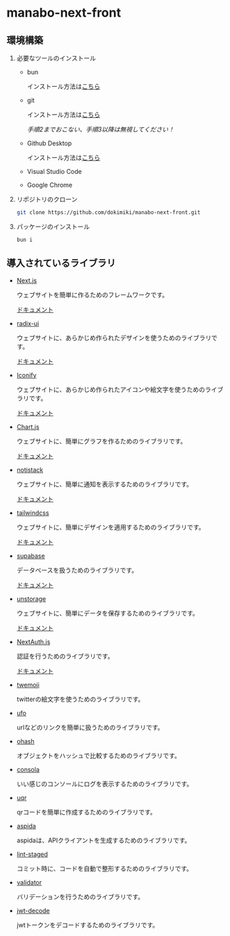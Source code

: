 # manabo-next-front

## 環境構築

1. 必要なツールのインストール
    - bun

        インストール方法は[こちら](https://roboin.io/article/2024/04/13/how-to-install-bun-on-windows/)

    - git

        インストール方法は[こちら](https://prog-8.com/docs/git-env-win)

        _手順2までおこない、手順3以降は無視してください！_

    - Github Desktop

        インストール方法は[こちら](https://www.kagoya.jp/howto/it-glossary/develop/githubdesktop/)

    - Visual Studio Code

    - Google Chrome

1. リポジトリのクローン

    ```bash
    git clone https://github.com/dokimiki/manabo-next-front.git
    ```

1. パッケージのインストール

    ```bash
    bun i
    ```

## 導入されているライブラリ

- [Next.js](https://nextjs.org)

    ウェブサイトを簡単に作るためのフレームワークです。

    [ドキュメント](https://nextjs.org/docs)

- [radix-ui](https://www.radix-ui.com)

    ウェブサイトに、あらかじめ作られたデザインを使うためのライブラリです。

    [ドキュメント](https://www.radix-ui.com/themes/docs/theme/overview)

- [Iconify](https://iconify.design)

    ウェブサイトに、あらかじめ作られたアイコンや絵文字を使うためのライブラリです。

    [ドキュメント](https://iconify.design/docs/)

- [Chart.js](https://www.chartjs.org)

    ウェブサイトに、簡単にグラフを作るためのライブラリです。

    [ドキュメント](https://www.chartjs.org/docs/latest/samples/information.html)

- [notistack](https://notistack.com)

    ウェブサイトに、簡単に通知を表示するためのライブラリです。

    [ドキュメント](https://notistack.com/getting-started)

- [tailwindcss](https://tailwindcss.com/)

    ウェブサイトに、簡単にデザインを適用するためのライブラリです。

    [ドキュメント](https://tailwindcomponents.com/cheatsheet/)

- [supabase](https://supabase.com)

    データベースを扱うためのライブラリです。

    [ドキュメント](https://supabase.com/docs/guides/getting-started/tutorials/with-nextjs)

- [unstorage](https://unstorage.unjs.io)

    ウェブサイトに、簡単にデータを保存するためのライブラリです。

    [ドキュメント](https://unstorage.unjs.io/guide)

- [NextAuth.js](https://next-auth.js.org)

    認証を行うためのライブラリです。

    [ドキュメント](https://next-auth.js.org/getting-started/introduction)

- [twemoji](https://github.com/twitter/twemoji)

    twitterの絵文字を使うためのライブラリです。

- [ufo](https://github.com/unjs/ufo#readme)

    urlなどのリンクを簡単に扱うためのライブラリです。

- [ohash](https://github.com/unjs/ohash#readme)

    オブジェクトをハッシュで比較するためのライブラリです。

- [consola](https://github.com/unjs/consola#readme)

    いい感じのコンソールにログを表示するためのライブラリです。

- [uqr](https://github.com/unjs/uqr#readme)

    qrコードを簡単に作成するためのライブラリです。

- [aspida](https://github.com/aspida/aspida/tree/main/packages/aspida/docs/ja#readme)

    aspidaは、APIクライアントを生成するためのライブラリです。

- [lint-staged](https://github.com/lint-staged/lint-staged#readme)

    コミット時に、コードを自動で整形するためのライブラリです。

- [validator](https://github.com/validatorjs/validator.js#readme)

    バリデーションを行うためのライブラリです。

- [jwt-decode](https://github.com/auth0/jwt-decode#readme)

    jwtトークンをデコードするためのライブラリです。
